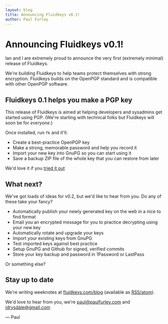 ```yaml
---
layout: blog
title: Announcing Fluidkeys v0.1!
author: Paul Furley
---
```


# Announcing Fluidkeys v0.1!

Ian and I are extremely proud to announce the very first (extremely minimal) release of Fluidkeys.

We're building Fluidkeys to help teams protect themselves with strong encryption. Fluidkeys builds on the OpenPGP standard and is compatible with other OpenPGP software.

## Fluidkeys 0.1 helps you make a PGP key

This release of Fluidkeys is aimed at helping developers and sysadmins get started using PGP. (We're starting with technical folks but Fluidkeys will soon be for *everyone*.)

Once installed, run `fk` and it'll:

* Create a best-practice OpenPGP key
* Make a strong, memorable password and help you record it
* Import your new key into GnuPG so you can start using it
* Save a backup ZIP file of the whole key that you can restore from later

We'd love it if you [tried it out](https://github.com/fluidkeys/fluidkeys)

## What next?

We've got loads of ideas for v0.2, but we'd like to hear from you. Do any of these take your fancy?

* Automatically publish your newly generated key on the web in a nice to find format
* Email you an encrypted message for you to practice decrypting using your new key
* Automatically rotate and upgrade your keys
* Import your existing keys from GnuPG
* Test imported keys against best practice
* Setup GnuPG and Github for signed, verified commits
* Store your key backup and password in 1Password or LastPass

Or something else?

## Stay up to date

We're writing weeknotes at [fluidkeys.com/blog](https://www.fluidkeys.com/blog) (available as [RSS/atom](https://www.fluidkeys.com/blog/feed.xml)).

We'd love to hear from you, we're [paul@paulfurley.com](mailto:paul@paulfurley.com) and [idrysdale@gmail.com](mailto:idrysdale@gmail.com)

— Paul
